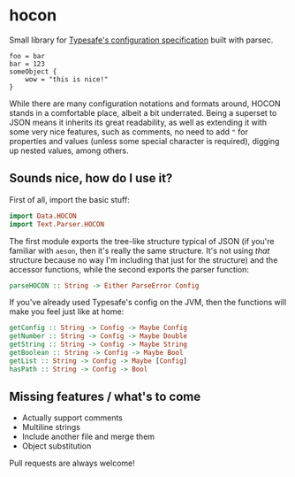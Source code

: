 # hocon

Small library for [Typesafe's configuration specification](https://github.com/lightbend/config) built with parsec.

```
foo = bar
bar = 123
someObject {
    wow = "this is nice!"
}
```

While there are many configuration notations and formats around, HOCON stands in a comfortable place, albeit a bit underrated. Being a superset to JSON means it inherits its great readability, as well as extending it with some very nice features, such as comments, no need to add `"` for properties and values (unless some special character is required), digging up nested values, among others.

## Sounds nice, how do I use it?

First of all, import the basic stuff:
```haskell
import Data.HOCON
import Text.Parser.HOCON
```

The first module exports the tree-like structure typical of JSON (if you're familiar with `aeson`, then it's really the same structure. It's not using _that_ structure because no way I'm including that just for the structure) and the accessor functions, while the second exports the parser function:
```haskell
parseHOCON :: String -> Either ParseError Config
```

If you've already used Typesafe's config on the JVM, then the functions will make you feel just like at home:
```haskell
getConfig :: String -> Config -> Maybe Config
getNumber :: String -> Config -> Maybe Double
getString :: String -> Config -> Maybe String
getBoolean :: String -> Config -> Maybe Bool
getList :: String -> Config -> Maybe [Config]
hasPath :: String -> Config -> Bool
```

## Missing features / what's to come
* Actually support comments
* Multiline strings
* Include another file and merge them
* Object substitution

Pull requests are always welcome!
